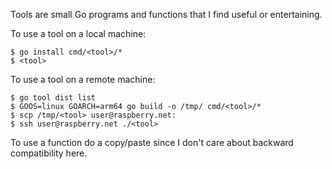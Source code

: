 Tools are small Go programs and functions that I find useful or entertaining.

To use a tool on a local machine:

```
$ go install cmd/<tool>/*
$ <tool>
```

To use a tool on a remote machine:

```
$ go tool dist list
$ GOOS=linux GOARCH=arm64 go build -o /tmp/ cmd/<tool>/*
$ scp /tmp/<tool> user@raspberry.net:
$ ssh user@raspberry.net ./<tool>
```

To use a function do a copy/paste since I don't care about backward compatibility here.
